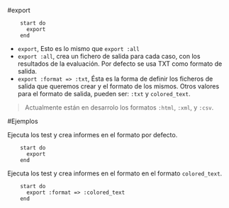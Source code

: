 
#export

```
    start do
      export
    end
```

* `export`, Esto es lo mismo que `export :all`
* `export :all`, crea un fichero de salida para cada caso, con los resultados
de la evaluación. Por defecto se usa TXT como formato de salida.
* `export :format => :txt`, Ésta es la forma de definir los ficheros de salida
que queremos crear y el formato de los mismos. Otros valores para
el formato de salida, pueden ser: `:txt` y `colored_text`.

> Actualmente están en desarrolo los formatos `:html`, `:xml`, y `:csv`.


#Ejemplos

Ejecuta los test y crea informes en el formato por defecto.
```
    start do
      export
    end
```

Ejecuta los test y crea informes en el formato en el formato `colored_text`.
```
    start do
      export :format => :colored_text
    end
```
